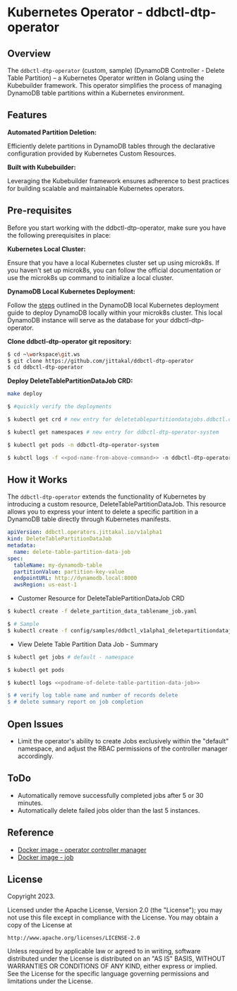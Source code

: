 # Kubernetes Operator - ddbctl-dtp-operator

## Overview

The `ddbctl-dtp-operator` (custom, sample) (DynamoDB Controller - Delete Table Partition) – a Kubernetes Operator written in Golang using the Kubebuilder framework. This operator simplifies the process of managing DynamoDB table partitions within a Kubernetes environment.

## Features

**Automated Partition Deletion:**

Efficiently delete partitions in DynamoDB tables through the declarative configuration provided by Kubernetes Custom Resources.

**Built with Kubebuilder:**

Leveraging the Kubebuilder framework ensures adherence to best practices for building scalable and maintainable Kubernetes operators.

## Pre-requisites

Before you start working with the ddbctl-dtp-operator, make sure you have the following prerequisites in place:

**Kubernetes Local Cluster:**

Ensure that you have a local Kubernetes cluster set up using microk8s. If you haven't set up microk8s, you can follow the official documentation or use the microk8s up command to initialize a local cluster.

**DynamoDB Local Kubernetes Deployment:**

Follow the [steps](https://medium.com/@jittakal/running-dynamodb-local-within-microk8s-a-step-by-step-guide-with-sample-code-38aac0aea803) outlined in the DynamoDB local Kubernetes deployment guide to deploy DynamoDB locally within your microk8s cluster. This local DynamoDB instance will serve as the database for your ddbctl-dtp-operator.

**Clone ddbctl-dtp-operator git repository:**

```bash
$ cd ~\workspace\git.ws
$ git clone https://github.com/jittakal/ddbctl-dtp-operator
$ cd ddbctl-dtp-operator
```
**Deploy DeleteTablePartitionDataJob CRD:**

```bash
make deploy
```

```bash
$ #quickly verify the deployments

$ kubectl get crd # new entry for deletetablepartitiondatajobs.ddbctl.operators.jittakal.io

$ kubectl get namespaces # new entry for ddbctl-dtp-operator-system

$ kubectl get pods -n ddbctl-dtp-operator-system

$ kubctl logs -f <<pod-name-from-above-command>> -n ddbctl-dtp-operator-system
```

## How it Works

The `ddbctl-dtp-operator` extends the functionality of Kubernetes by introducing a custom resource, DeleteTablePartitionDataJob. This resource allows you to express your intent to delete a specific partition in a DynamoDB table directly through Kubernetes manifests.

```yaml
apiVersion: ddbctl.operators.jittakal.io/v1alpha1
kind: DeleteTablePartitionDataJob
metadata:
  name: delete-table-partition-data-job
spec:
  tableName: my-dynamodb-table
  partitionValue: partition-key-value
  endpointURL: http://dynamodb.local:8000
  awsRegion: us-east-1
```

- Customer Resource for DeleteTablePartitionDataJob CRD

```bash
$ kubectl create -f delete_partition_data_tablename_job.yaml

$ # Sample
$ kubectl create -f config/samples/ddbctl_v1alpha1_deletepartitiondatajob.yaml
```

- View Delete Table Partition Data Job - Summary

```bash
$ kubectl get jobs # default - namespace

$ kubectl get pods

$ kubectl logs <<podname-of-delete-table-partition-data-job>> 

$ # verify log table name and number of records delete 
$ # delete summary report on job completion
```

## Open Issues

- Limit the operator's ability to create Jobs exclusively within the "default" namespace, and adjust the RBAC permissions of the controller manager accordingly.

## ToDo

- Automatically remove successfully completed jobs after 5 or 30 minutes.
- Automatically delete failed jobs older than the last 5 instances.

## Reference

- [Docker image - operator controller manager](https://hub.docker.com/repository/docker/jittakal/ddbctl-dtp-operator/general)
- [Docker image - job](https://hub.docker.com/repository/docker/jittakal/go-dynamodb-partition-delete/general)


## License

Copyright 2023.

Licensed under the Apache License, Version 2.0 (the "License");
you may not use this file except in compliance with the License.
You may obtain a copy of the License at

    http://www.apache.org/licenses/LICENSE-2.0

Unless required by applicable law or agreed to in writing, software
distributed under the License is distributed on an "AS IS" BASIS,
WITHOUT WARRANTIES OR CONDITIONS OF ANY KIND, either express or implied.
See the License for the specific language governing permissions and
limitations under the License.